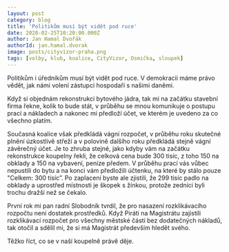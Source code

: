 ```yaml
---
layout: post
category: blog
title: 'Politikům musí být vidět pod ruce'
date: 2020-02-25T10:20:00.000Z
author: Jan Hamal Dvořák
authorId: jan.hamal.dvorak
image: posts/cityvizor-praha.png
tags: [volby, klub, koalice, CityVizor, Osmička, sloupek]
---
```



Politikům i úředníkům musí být vidět pod ruce. V demokracii máme právo vědět, jak námi volení zástupci hospodaří s našimi daněmi.

Když si objednám rekonstrukci bytového jádra, tak mi na začátku stavební firma řekne, kolik to bude stát, v průběhu se mnou komunikuje o postupu prací a nákladech a nakonec mi předloží účet, ve kterém je uvedeno za co všechno platím.

Současná koalice však předkládá vágní rozpočet, v průběhu roku skutečné plnění úzkostlivě střeží a v polovině dalšího roku předkládá stejně vágní závěrečný účet. Je to zhruba stejné, jako kdyby vám na začátku rekonstrukce koupelny řekli, že celková cena bude 300 tisíc, z toho 150 na obklady a 150 na vybavení, peníze předem. V průběhu prací vás vůbec nepustili do bytu a na konci vám předložili účtenku, na které by stálo pouze "Celkem: 300 tisíc”. Po zaplacení byste ale zjistili, že 299 tisíc padlo na obklady a uprostřed místnosti je škopek s žínkou, protože zedníci byli trochu dražší než se čekalo.

První rok mi pan radní Slobodník tvrdil, že pro nasazení rozklikávacího rozpočtu není dostatek prostředků. Když Piráti na Magistrátu zajistili rozklikávací rozpočet pro všechny městské části bez dodatečných nákladů, tak otočil a sdělil mi, že si má Magistrát především hledět svého.

Těžko říct, co se v naší koupelně právě děje.
